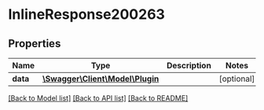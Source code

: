 # InlineResponse200263

## Properties
Name | Type | Description | Notes
------------ | ------------- | ------------- | -------------
**data** | [**\Swagger\Client\Model\Plugin**](Plugin.md) |  | [optional] 

[[Back to Model list]](../../README.md#documentation-for-models) [[Back to API list]](../../README.md#documentation-for-api-endpoints) [[Back to README]](../../README.md)

